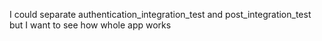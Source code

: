 I could separate authentication_integration_test and post_integration_test
but I want to see how whole app works
